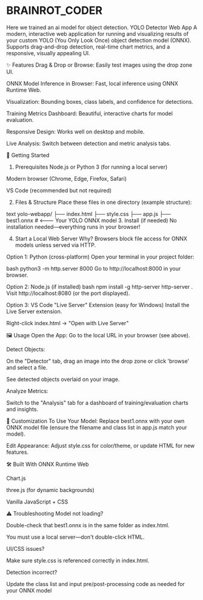 # BRAINROT_CODER
Here we trained an ai model for object detection.
YOLO Detector Web App
A modern, interactive web application for running and visualizing results of your custom YOLO (You Only Look Once) object detection model (ONNX).
Supports drag-and-drop detection, real-time chart metrics, and a responsive, visually appealing UI.

✨ Features
Drag & Drop or Browse: Easily test images using the drop zone UI.

ONNX Model Inference in Browser: Fast, local inference using ONNX Runtime Web.

Visualization: Bounding boxes, class labels, and confidence for detections.

Training Metrics Dashboard: Beautiful, interactive charts for model evaluation.

Responsive Design: Works well on desktop and mobile.

Live Analysis: Switch between detection and metric analysis tabs.

🚀 Getting Started
1. Prerequisites
Node.js or Python 3 (for running a local server)

Modern browser (Chrome, Edge, Firefox, Safari)

VS Code (recommended but not required)

2. Files & Structure
Place these files in one directory (example structure):

text
yolo-webapp/
├── index.html
├── style.css
├── app.js
├── best1.onnx   # <--- Your YOLO ONNX model
3. Install (if needed)
No installation needed—everything runs in your browser!

4. Start a Local Web Server
Why? Browsers block file access for ONNX models unless served via HTTP.

Option 1: Python (cross-platform)
Open your terminal in your project folder:

bash
python3 -m http.server 8000
Go to http://localhost:8000 in your browser.

Option 2: Node.js (if installed)
bash
npm install -g http-server
http-server .
Visit http://localhost:8080 (or the port displayed).

Option 3: VS Code "Live Server" Extension (easy for Windows)
Install the Live Server extension.

Right-click index.html → "Open with Live Server"

🖼️ Usage
Open the App:
Go to the local URL in your browser (see above).

Detect Objects:

On the "Detector" tab, drag an image into the drop zone or click 'browse' and select a file.

See detected objects overlaid on your image.

Analyze Metrics:

Switch to the "Analysis" tab for a dashboard of training/evaluation charts and insights.

🎨 Customization
To Use Your Model:
Replace best1.onnx with your own ONNX model file (ensure the filename and class list in app.js match your model).

Edit Appearance:
Adjust style.css for color/theme, or update HTML for new features.

🛠️ Built With
ONNX Runtime Web

Chart.js

three.js (for dynamic backgrounds)

Vanilla JavaScript + CSS

⚠️ Troubleshooting
Model not loading?

Double-check that best1.onnx is in the same folder as index.html.

You must use a local server—don't double-click HTML.

UI/CSS issues?

Make sure style.css is referenced correctly in index.html.

Detection incorrect?

Update the class list and input pre/post-processing code as needed for your ONNX model
